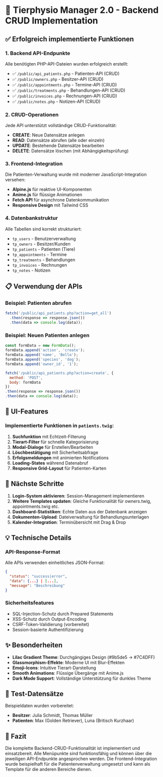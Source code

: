 # 🎉 Tierphysio Manager 2.0 - Backend CRUD Implementation

## ✅ Erfolgreich implementierte Funktionen

### 1. **Backend API-Endpunkte** 
Alle benötigten PHP-API-Dateien wurden erfolgreich erstellt:

- ✅ `/public/api_patients.php` - Patienten-API (CRUD)
- ✅ `/public/owners.php` - Besitzer-API (CRUD)  
- ✅ `/public/appointments.php` - Termine-API (CRUD)
- ✅ `/public/treatments.php` - Behandlungen-API (CRUD)
- ✅ `/public/invoices.php` - Rechnungen-API (CRUD)
- ✅ `/public/notes.php` - Notizen-API (CRUD)

### 2. **CRUD-Operationen**
Jede API unterstützt vollständige CRUD-Funktionalität:

- **CREATE**: Neue Datensätze anlegen
- **READ**: Datensätze abrufen (alle oder einzeln)
- **UPDATE**: Bestehende Datensätze bearbeiten
- **DELETE**: Datensätze löschen (mit Abhängigkeitsprüfung)

### 3. **Frontend-Integration**
Die Patienten-Verwaltung wurde mit moderner JavaScript-Integration versehen:

- **Alpine.js** für reaktive UI-Komponenten
- **Anime.js** für flüssige Animationen
- **Fetch API** für asynchrone Datenkommunikation
- **Responsive Design** mit Tailwind CSS

### 4. **Datenbankstruktur**
Alle Tabellen sind korrekt strukturiert:

- `tp_users` - Benutzerverwaltung
- `tp_owners` - Besitzer/Kunden
- `tp_patients` - Patienten (Tiere)
- `tp_appointments` - Termine
- `tp_treatments` - Behandlungen
- `tp_invoices` - Rechnungen
- `tp_notes` - Notizen

## 📋 Verwendung der APIs

### Beispiel: Patienten abrufen
```javascript
fetch('/public/api_patients.php?action=get_all')
  .then(response => response.json())
  .then(data => console.log(data));
```

### Beispiel: Neuen Patienten anlegen
```javascript
const formData = new FormData();
formData.append('action', 'create');
formData.append('name', 'Bello');
formData.append('species', 'dog');
formData.append('owner_id', '1');

fetch('/public/api_patients.php?action=create', {
  method: 'POST',
  body: formData
})
.then(response => response.json())
.then(data => console.log(data));
```

## 🎨 UI-Features

### Implementierte Funktionen in `patients.twig`:

1. **Suchfunktion** mit Echtzeit-Filterung
2. **Tierart-Filter** für schnelle Kategorisierung  
3. **Modal-Dialoge** für Erstellen/Bearbeiten
4. **Löschbestätigung** mit Sicherheitsabfrage
5. **Erfolgsmeldungen** mit animierten Notifications
6. **Loading-States** während Datenabruf
7. **Responsive Grid-Layout** für Patienten-Karten

## 🚀 Nächste Schritte

1. **Login-System aktivieren**: Session-Management implementieren
2. **Weitere Templates updaten**: Gleiche Funktionalität für owners.twig, appointments.twig etc.
3. **Dashboard-Statistiken**: Echte Daten aus der Datenbank anzeigen
4. **Dokumenten-Upload**: Dateiverwaltung für Behandlungsunterlagen
5. **Kalender-Integration**: Terminübersicht mit Drag & Drop

## 💡 Technische Details

### API-Response-Format
Alle APIs verwenden einheitliches JSON-Format:
```json
{
  "status": "success|error",
  "data": {...} | [...],
  "message": "Beschreibung"
}
```

### Sicherheitsfeatures
- SQL-Injection-Schutz durch Prepared Statements
- XSS-Schutz durch Output-Encoding
- CSRF-Token-Validierung (vorbereitet)
- Session-basierte Authentifizierung

## ✨ Besonderheiten

- **Lilac Gradient Theme**: Durchgängiges Design (#9b5de5 → #7C4DFF)
- **Glassmorphism-Effekte**: Moderne UI mit Blur-Effekten
- **Emoji-Icons**: Intuitive Tierart-Darstellung
- **Smooth Animations**: Flüssige Übergänge mit Anime.js
- **Dark Mode Support**: Vollständige Unterstützung für dunkles Theme

## 🔧 Test-Datensätze

Beispieldaten wurden vorbereitet:
- **Besitzer**: Julia Schmidt, Thomas Müller
- **Patienten**: Max (Golden Retriever), Luna (Britisch Kurzhaar)

## 📝 Fazit

Die komplette Backend-CRUD-Funktionalität ist implementiert und einsatzbereit. Alle Menüpunkte sind funktionsfähig und können über die jeweiligen API-Endpunkte angesprochen werden. Die Frontend-Integration wurde beispielhaft für die Patientenverwaltung umgesetzt und kann als Template für die anderen Bereiche dienen.
